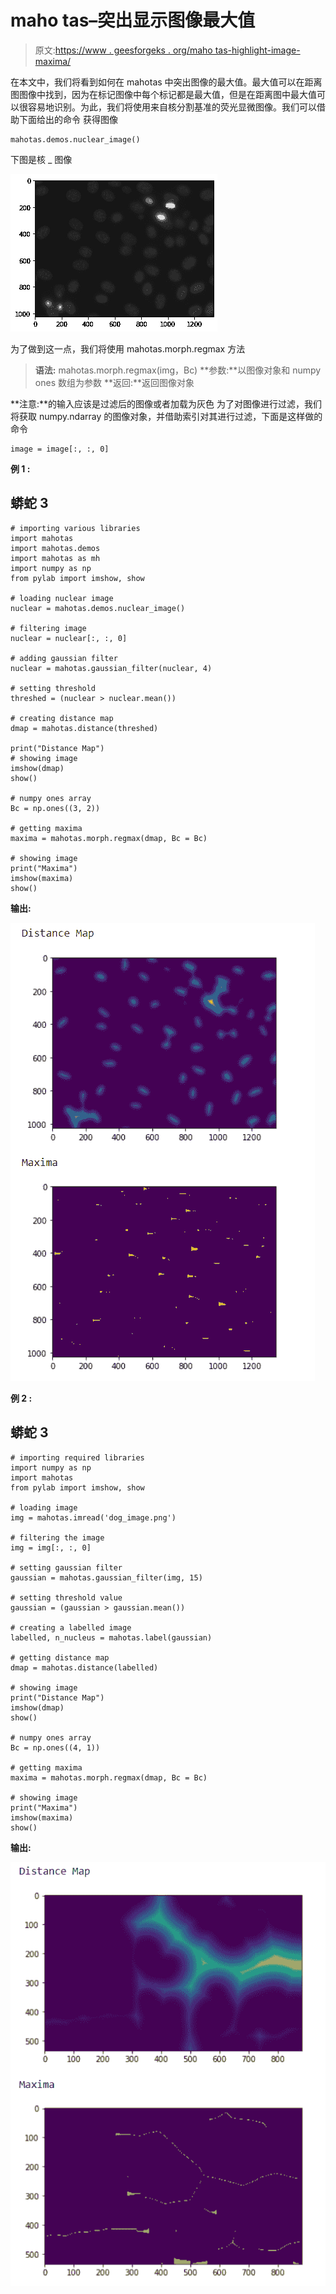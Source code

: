 # maho tas–突出显示图像最大值

> 原文:[https://www . geesforgeks . org/maho tas-highlight-image-maxima/](https://www.geeksforgeeks.org/mahotas-highlighting-image-maxima/)

在本文中，我们将看到如何在 mahotas 中突出图像的最大值。最大值可以在距离图图像中找到，因为在标记图像中每个标记都是最大值，但是在距离图中最大值可以很容易地识别。为此，我们将使用来自核分割基准的荧光显微图像。我们可以借助下面给出的命令
获得图像

```
mahotas.demos.nuclear_image()
```

下图是核 _ 图像

![](img/2d9f2099be91821b3aa41b61a692af29.png)

为了做到这一点，我们将使用 mahotas.morph.regmax 方法

> **语法:** mahotas.morph.regmax(img，Bc)
> **参数:**以图像对象和 numpy ones 数组为参数
> **返回:**返回图像对象

**注意:**的输入应该是过滤后的图像或者加载为灰色
为了对图像进行过滤，我们将获取 numpy.ndarray 的图像对象，并借助索引对其进行过滤，下面是这样做的命令

```
image = image[:, :, 0]
```

**例 1 :**

## 蟒蛇 3

```
# importing various libraries
import mahotas
import mahotas.demos
import mahotas as mh
import numpy as np
from pylab import imshow, show

# loading nuclear image
nuclear = mahotas.demos.nuclear_image()

# filtering image
nuclear = nuclear[:, :, 0]

# adding gaussian filter
nuclear = mahotas.gaussian_filter(nuclear, 4)

# setting threshold
threshed = (nuclear > nuclear.mean())

# creating distance map
dmap = mahotas.distance(threshed)

print("Distance Map")
# showing image
imshow(dmap)
show()

# numpy ones array
Bc = np.ones((3, 2))

# getting maxima
maxima = mahotas.morph.regmax(dmap, Bc = Bc)

# showing image
print("Maxima")
imshow(maxima)
show()
```

**输出:**

![](img/3cb1e3552a1056ff75869754f3ed2d19.png)

**例 2 :**

## 蟒蛇 3

```
# importing required libraries
import numpy as np
import mahotas
from pylab import imshow, show

# loading image
img = mahotas.imread('dog_image.png')

# filtering the image
img = img[:, :, 0]

# setting gaussian filter
gaussian = mahotas.gaussian_filter(img, 15)

# setting threshold value
gaussian = (gaussian > gaussian.mean())

# creating a labelled image
labelled, n_nucleus = mahotas.label(gaussian)

# getting distance map
dmap = mahotas.distance(labelled)

# showing image
print("Distance Map")
imshow(dmap)
show()

# numpy ones array
Bc = np.ones((4, 1))

# getting maxima
maxima = mahotas.morph.regmax(dmap, Bc = Bc)

# showing image
print("Maxima")
imshow(maxima)
show()
```

**输出:**

![](img/35f0f975c8b1b546ec4f20afcde94ffc.png)